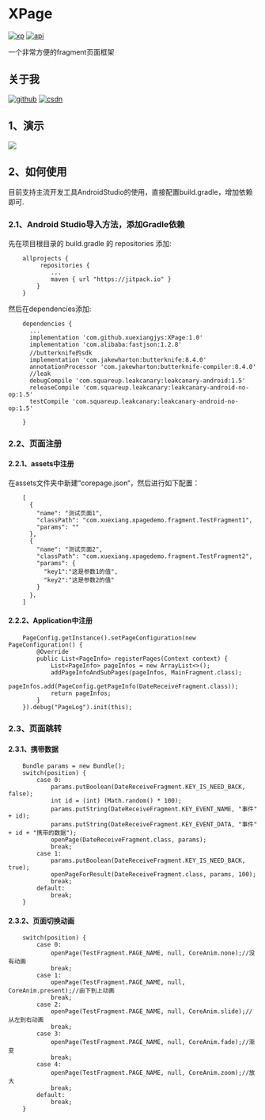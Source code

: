# XPage
[![xp][xpsvg]][xp]  [![api][apisvg]][api]

一个非常方便的fragment页面框架

## 关于我
[![github](https://img.shields.io/badge/GitHub-xuexiangjys-blue.svg)](https://github.com/xuexiangjys)   [![csdn](https://img.shields.io/badge/CSDN-xuexiangjys-green.svg)](http://blog.csdn.net/xuexiangjys)

## 1、演示
![](https://github.com/xuexiangjys/XPage/blob/master/img/1.gif)

## 2、如何使用
目前支持主流开发工具AndroidStudio的使用，直接配置build.gradle，增加依赖即可.

### 2.1、Android Studio导入方法，添加Gradle依赖

   先在项目根目录的 build.gradle 的 repositories 添加:
```
    allprojects {
         repositories {
            ...
            maven { url "https://jitpack.io" }
        }
    }
```

 然后在dependencies添加:

```
    dependencies {
      ...
      implementation 'com.github.xuexiangjys:XPage:1.0'
      implementation 'com.alibaba:fastjson:1.2.8'
      //butterknife的sdk
      implementation 'com.jakewharton:butterknife:8.4.0'
      annotationProcessor 'com.jakewharton:butterknife-compiler:8.4.0'
      //leak
      debugCompile 'com.squareup.leakcanary:leakcanary-android:1.5'
      releaseCompile 'com.squareup.leakcanary:leakcanary-android-no-op:1.5'
      testCompile 'com.squareup.leakcanary:leakcanary-android-no-op:1.5'
      
    }
```

### 2.2、页面注册

#### 2.2.1、assets中注册

在assets文件夹中新建“corepage.json“，然后进行如下配置：
```
    [
      {
        "name": "测试页面1",
        "classPath": "com.xuexiang.xpagedemo.fragment.TestFragment1",
        "params": ""
      },
      {
        "name": "测试页面2",
        "classPath": "com.xuexiang.xpagedemo.fragment.TestFragment2",
        "params": {
          "key1":"这是参数1的值",
          "key2":"这是参数2的值"
        }
      }，
    ]
```

#### 2.2.2、Application中注册
```
    PageConfig.getInstance().setPageConfiguration(new PageConfiguration() {
        @Override
        public List<PageInfo> registerPages(Context context) {
            List<PageInfo> pageInfos = new ArrayList<>();
            addPageInfoAndSubPages(pageInfos, MainFragment.class);
            pageInfos.add(PageConfig.getPageInfo(DateReceiveFragment.class));
            return pageInfos;
        }
    }).debug("PageLog").init(this);
```

### 2.3、页面跳转

#### 2.3.1、携带数据

```
    Bundle params = new Bundle();
    switch(position) {
        case 0:
            params.putBoolean(DateReceiveFragment.KEY_IS_NEED_BACK, false);
            int id = (int) (Math.random() * 100);
            params.putString(DateReceiveFragment.KEY_EVENT_NAME, "事件" + id);
            params.putString(DateReceiveFragment.KEY_EVENT_DATA, "事件" + id + "携带的数据");
            openPage(DateReceiveFragment.class, params);
            break;
        case 1:
            params.putBoolean(DateReceiveFragment.KEY_IS_NEED_BACK, true);
            openPageForResult(DateReceiveFragment.class, params, 100);
            break;
        default:
            break;
    }
```

#### 2.3.2、页面切换动画
```
    switch(position) {
        case 0:
            openPage(TestFragment.PAGE_NAME, null, CoreAnim.none);//没有动画
            break;
        case 1:
            openPage(TestFragment.PAGE_NAME, null, CoreAnim.present);//由下到上动画
            break;
        case 2:
            openPage(TestFragment.PAGE_NAME, null, CoreAnim.slide);//从左到右动画
            break;
        case 3:
            openPage(TestFragment.PAGE_NAME, null, CoreAnim.fade);//渐变
            break;
        case 4:
            openPage(TestFragment.PAGE_NAME, null, CoreAnim.zoom);//放大
            break;
        default:
            break;
    }
```

[xpsvg]: https://img.shields.io/badge/XPage-v1.0-brightgreen.svg
[xp]: https://github.com/xuexiangjys/XPage
[apisvg]: https://img.shields.io/badge/API-14+-brightgreen.svg
[api]: https://android-arsenal.com/api?level=14
